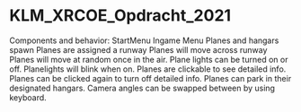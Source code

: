 # KLM_XRCOE_Opdracht_2021
Components and behavior:
StartMenu
Ingame Menu
Planes and hangars spawn
Planes are assigned a runway
Planes will move across runway
Planes will move at random once in the air.
Plane lights can be turned on or off.
Planelights will blink when on.
Planes are clickable to see detailed info.
Planes can be clicked again to turn off detailed info.
Planes can park in their designated hangars.
Camera angles can be swapped between by using keyboard.


